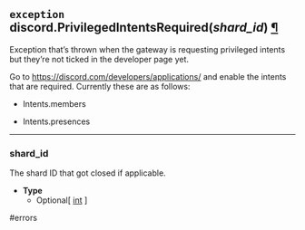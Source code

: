 ## `exception` discord.**PrivilegedIntentsRequired**(_shard_id_) [¶](https://discordpy.readthedocs.io/en/stable/api.html#discord.PrivilegedIntentsRequired)
Exception that’s thrown when the gateway is requesting privileged intents but they’re not ticked in the developer page yet.

Go to https://discord.com/developers/applications/ and enable the intents that are required. Currently these are as follows:
- Intents.members

- Intents.presences

****

### shard_id
The shard ID that got closed if applicable.

- **Type**
	- Optional[ [int](https://docs.python.org/3/library/functions.html#int) ]


#errors 
